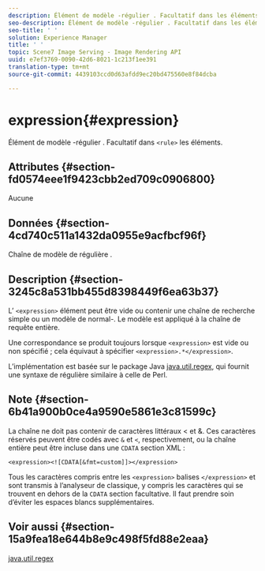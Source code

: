 ```yaml
---
description: Élément de modèle -régulier . Facultatif dans les éléments <rule>.
seo-description: Élément de modèle -régulier . Facultatif dans les éléments <rule>.
seo-title: ' '
solution: Experience Manager
title: ' '
topic: Scene7 Image Serving - Image Rendering API
uuid: e7ef3769-0090-42d6-8021-1c213f1ee391
translation-type: tm+mt
source-git-commit: 4439103ccd0d63afdd9ec20bd475560e8f84dcba

---
```



# expression{#expression}

Élément de modèle -régulier . Facultatif dans `<rule>` les éléments.

## Attributes {#section-fd0574eee1f9423cbb2ed709c0906800}

Aucune

## Données {#section-4cd740c511a1432da0955e9acfbcf96f}

Chaîne de modèle de  régulière .

## Description {#section-3245c8a531bb455d8398449f6ea63b37}

L’ `<expression>` élément peut être vide ou contenir une chaîne de recherche simple ou un modèle de normal-. Le modèle est appliqué à la chaîne de requête entière.

Une correspondance se produit toujours lorsque `<expression>` est vide ou non spécifié ; cela équivaut à spécifier `<expression>.*</expression>`.

L’implémentation est basée sur le package Java [java.util.regex](../../../../../ir-api/material-cat/image-rendering-api-ref/c-ir-material-catalog/c-ir-rule-set-reference/r-ir-expression.md#reference-49867deecb58412bbdc2ced564bbea3e), qui fournit une syntaxe de   régulière similaire à celle de Perl.

## Note {#section-6b41a900b0ce4a9590e5861e3c81599c}

La chaîne   ne doit pas contenir de caractères littéraux &lt; et &amp;. Ces caractères réservés peuvent être codés avec `&` et `<`, respectivement, ou la chaîne entière peut être incluse dans une `CDATA` section XML :

`<expression><![CDATA[&fmt=custom]]></expression>`

Tous les caractères compris entre les `<expression>` balises `</expression>` et sont transmis à l’analyseur  de classique, y compris les caractères qui se trouvent en dehors de la `CDATA` section facultative. Il faut prendre soin d’éviter les espaces blancs supplémentaires.

## Voir aussi {#section-15a9fea18e644b8e9c498f5fd88e2eaa}

[java.util.regex](https://www2.cs.duke.edu/csed/java/jdk1.4.2/docs/api/)

